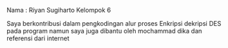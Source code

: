 Nama : Riyan Sugiharto
Kelompok 6

Saya berkontribusi dalam pengkodingan alur proses Enkripsi dekripsi DES pada program namun saya juga dibantu oleh mochammad dika dan referensi dari internet
